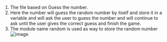 1.  The file based on Guess the number.
2.  Here the number will guess the random number by itself and store it in a variable and will ask the user to guess the number and will continue to ask until the user gives the correct guess and finish the game.
3.  The module name random is used as way to store the random number 
![image](https://github.com/user-attachments/assets/06af62f9-fcb7-4366-84c8-c98987574366)
